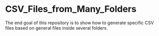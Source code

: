 # CSV_Files_from_Many_Folders
The end goal of this repository is to show how to generate specific CSV files based on general files inside several folders. 
